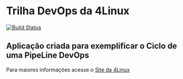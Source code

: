 # Trilha DevOps da 4Linux

<!-- Altere a Flag abaixo com sua URL do Travis -->
[![Build Status](https://travis-ci.org/hermesmeiyer/DevOpsLab-HelloWorld.svg?branch=master)](https://travis-ci.org/hermesmeiyer/DevOpsLab-HelloWorld)

## Aplicação criada para exemplificar o Ciclo de uma PipeLine DevOps


Para maiores informações acesse o [Site da 4Linux](https://www.4linux.com.br/cursos/devops)

